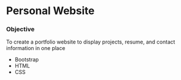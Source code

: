 <html>
<body>
<h1>Personal Website</h1>
<h3>Objective</h3>
<p>To create a portfolio website to display projects, resume, and contact information in one place</p>
<ul>
	<li>Bootstrap</li>
	<li>HTML</li>
	<li>CSS</li>
</ul>
</body>
</html>
